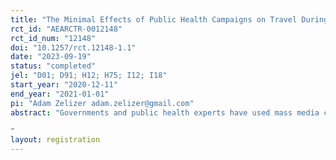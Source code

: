 ```yaml
---
title: "The Minimal Effects of Public Health Campaigns on Travel During the COVID-19 Pandemic"
rct_id: "AEARCTR-0012148"
rct_id_num: "12148"
doi: "10.1257/rct.12148-1.1"
date: "2023-09-19"
status: "completed"
jel: "D01; D91; H12; H75; I12; I18"
start_year: "2020-12-11"
end_year: "2021-01-01"
pi: "Adam Zelizer adam.zelizer@gmail.com"
abstract: "Governments and public health experts have used mass media campaigns to limit the spread of COVID-19 by encouraging social distancing. This paper explores the effectiveness of a health campaign via a large-scale field experiment conducted in Cook County, Illinois. In December 2020, approximately 125,000 households were sent mail from the University of Chicago Medicine encouraging social distancing during the holiday season. Within targeted geographies, we varied both the dosage of treatments as well as publicity --- whether recipients were informed that their neighbors also received the messages --- to highlight the strategic considerations underlying social distancing. We find minimal effects of the campaign on travel during the holidays and on other social distancing behavior. We consider our results in light of a similar intervention reported in Breza et al (2021) and conclude that travel was unlikely to be influenced by messages from public health experts prior to the 2020 holiday season.
"
layout: registration
---
```


